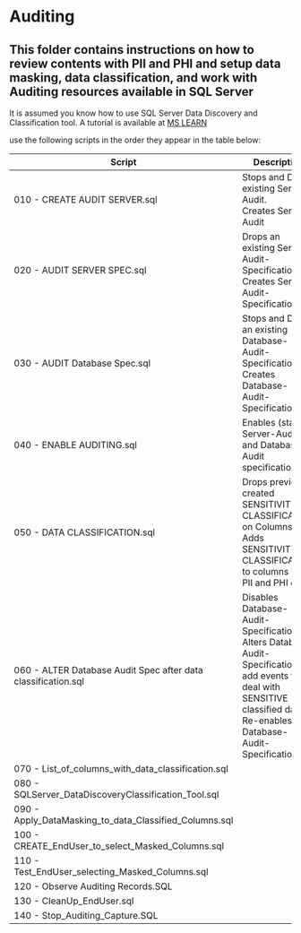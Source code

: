 # Auditing

## This folder contains instructions on how to review contents with PII and PHI and setup data masking, data classification, and work with Auditing resources available in SQL Server

It is assumed you know how to use SQL Server Data Discovery and Classification tool. A tutorial is available at [MS LEARN](https://learn.microsoft.com/en-us/sql/relational-databases/security/sql-data-discovery-and-classification?view=sql-server-ver16&tabs=t-sql)

use the following scripts in the order they appear in the table below:

| Script | Description |
| ----------- | ----------- |
| 010 - CREATE AUDIT SERVER.sql                                  | Stops and Drops existing <named> Server-Audit.<br> Creates <named> Server-Audit    | 
| 020 - AUDIT SERVER SPEC.sql                                    | Drops an existing <named> Server-Audit-Specification.<br> Creates <named> Server-Audit-Specification    | 
| 030 - AUDIT Database Spec.sql                                  | Stops and Drops an existing <named> Database-Audit-Specification.<br> Creates <named> Database-Audit-Specification    | 
| 040 - ENABLE AUDITING.sql                                      | Enables (starts) Server-Audit and Database-Audit specifications   |
| 050 - DATA CLASSIFICATION.sql                                  | Drops previously created SENSITIVITY CLASSIFICATION on Columns.<br> Adds  SENSITIVITY CLASSIFICATION to columns with PII and PHI data   |
| 060 - ALTER Database Audit Spec after data classification.sql  | Disables <named> Database-Audit-Specification.<br> Alters <named> Database-Audit-Specification to add events that deal with SENSITIVE classified data.<br> Re-enables <named> Database-Audit-Specification.  |
| 070 - List_of_columns_with_data_classification.sql             |    |
| 080 - SQLServer_DataDiscoveryClassification_Tool.sql           |    |
| 090 - Apply_DataMasking_to_data_Classified_Columns.sql         |    |
| 100 - CREATE_EndUser_to_select_Masked_Columns.sql              |    |
| 110 - Test_EndUser_selecting_Masked_Columns.sql                |    |
| 120 - Observe Auditing Records.SQL                             |    |
| 130 - CleanUp_EndUser.sql                                      |    |
| 140 - Stop_Auditing_Capture.SQL                                |    |
